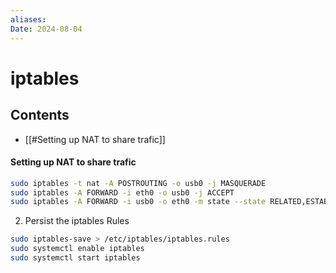 ```yaml
---
aliases: 
Date: 2024-08-04
---
```



# iptables

## Contents
- [[#Setting up NAT to share trafic]]

#### Setting up NAT to share trafic
```bash
sudo iptables -t nat -A POSTROUTING -o usb0 -j MASQUERADE 
sudo iptables -A FORWARD -i eth0 -o usb0 -j ACCEPT 
sudo iptables -A FORWARD -i usb0 -o eth0 -m state --state RELATED,ESTABLISHED -j ACCEPT
```

2. Persist the iptables Rules
```bash
sudo iptables-save > /etc/iptables/iptables.rules
sudo systemctl enable iptables
sudo systemctl start iptables
```